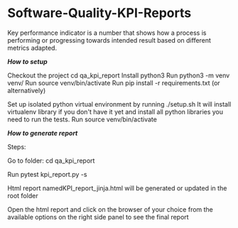 # Software-Quality-KPI-Reports

Key performance indicator is a number that shows how a process is performing or progressing towards intended result based on different metrics adapted.

***How to setup***

Checkout the project
cd qa_kpi_report
Install python3
Run python3 -m venv venv/
Run source venv/bin/activate
Run pip install -r requirements.txt
(or alternatively)

Set up isolated python virtual environment by running ./setup.sh
It will install virtualenv library if you don't have it yet and install all python libraries you need to run the tests.
Run source venv/bin/activate

***How to generate report***

Steps:

Go to folder: cd qa_kpi_report

Run pytest kpi_report.py -s

Html report namedKPI_report_jinja.html will be generated or updated in the root folder

Open the html report and click on the browser of your choice from the available options on the right side panel to see the final report
